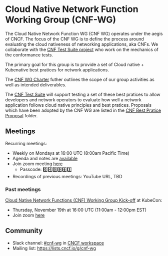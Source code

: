 # Cloud Native Network Function Working Group (CNF-WG)


The Cloud Native Network Function WG (CNF WG) operates under the aegis of CNCF. The focus of the CNF WG is to define the process around evaluating the cloud nativeness of networking applications, aka CNFs. We collaborate with the [CNF Test Suite project](https://github.com/cncf/cnf-conformance/blob/master/README-testsuite.md) who work on the mechanics of the conformance tests.

The primary goal for this group is to provide a set of Cloud native + Kubenative best pratices for network applications. 

The [CNF WG Charter](https://github.com/cncf/cnf-wg/blob/master/charter.md) futher outlines the scope of our group activities as well as intended deliverables.

The [CNF Test Suite](https://github.com/cncf/cnf-conformance) will support testing a set of these best pratices to allow developers and network operators to evaluate how well a network application follows cloud native principles and best pratices. Proposals which have been adopted by the CNF WG are listed in the [CNF Best Pratice Proposal](cbpp) folder.

## Meetings
Recurring meetings:
- Weekly on Mondays at 16:00 UTC (8:00am Pacific Time)
- Agenda and notes are [available](https://docs.google.com/document/d/1YFimQftjkTUsxNGTsKdakvP7cJtJgCTqViH2kwJOrsc/edit)
- Join zoom meeting [here](https://zoom.us/j/97556246445?pwd=VTMrSjRWQ3pSMVZGQmNRemEwUk14QT09)
  - Passcode: :zero::four::zero::nine::six::three:
- Recordings of previous meetings: YouTube URL, TBD

### Past meetings

[Cloud Native Network Functions (CNF) Working Group Kick-off](https://sched.co/fRkx) at KubeCon:
- Thursday, November 19th at 16:00 UTC (11:00am - 12:00pm EST)
- Join zoom [here](https://zoom.us/j/92899637746)

## Community
- Slack channel: [#cnf-wg](https://cloud-native.slack.com/archives/C01F1LVAQCC) in [CNCF workspace](https://slack.cncf.io/)
- Mailing list: https://lists.cncf.io/g/cnf-wg
